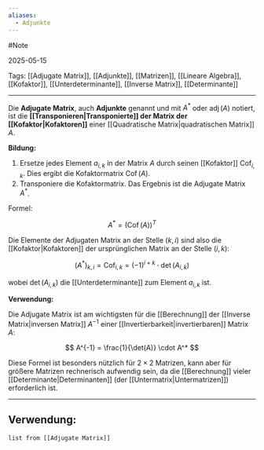 ```yaml
---
aliases:
  - Adjunkte
---
```

#Note

2025-05-15

Tags: [[Adjugate Matrix]], [[Adjunkte]], [[Matrizen]], [[Lineare Algebra]], [[Kofaktor]], [[Unterdeterminante]], [[Inverse Matrix]], [[Determinante]]

---

Die **Adjugate Matrix**, auch **Adjunkte** genannt und mit $A^*$ oder $\operatorname{adj}(A)$ notiert, ist die **[[Transponieren|Transponierte]] der Matrix der [[Kofaktor|Kofaktoren]]** einer [[Quadratische Matrix|quadratischen Matrix]] $A$.

**Bildung:**

1.  Ersetze jedes Element $a_{i,k}$ in der Matrix $A$ durch seinen [[Kofaktor]] $\operatorname{Cof}_{i,k}$. Dies ergibt die Kofaktormatrix $\operatorname{Cof}(A)$.
2.  Transponiere die Kofaktormatrix. Das Ergebnis ist die Adjugate Matrix $A^*$.

Formel:

$$ A^* = (\operatorname{Cof}(A))^T $$

Die Elemente der Adjugaten Matrix an der Stelle $(k,i)$ sind also die [[Kofaktor|Kofaktoren]] der ursprünglichen Matrix an der Stelle $(i,k)$:

$$ (A^*)_{k,i} = \operatorname{Cof}_{i,k} = (-1)^{i+k} \cdot \det(A_{i,k}) $$

wobei $\det(A_{i,k})$ die [[Unterdeterminante]] zum Element $a_{i,k}$ ist.

**Verwendung:**

Die Adjugate Matrix ist am wichtigsten für die [[Berechnung]] der [[Inverse Matrix|inversen Matrix]] $A^{-1}$ einer [[Invertierbarkeit|invertierbaren]] Matrix $A$:

$$ A^{-1} = \frac{1}{\det(A)} \cdot A^* $$

Diese Formel ist besonders nützlich für $2 \times 2$ Matrizen, kann aber für größere Matrizen rechnerisch aufwendig sein, da die [[Berechnung]] vieler [[Determinante|Determinanten]] (der [[Untermatrix|Untermatrizen]]) erforderlich ist.

---

## Verwendung:

```dataview
list from [[Adjugate Matrix]]
```